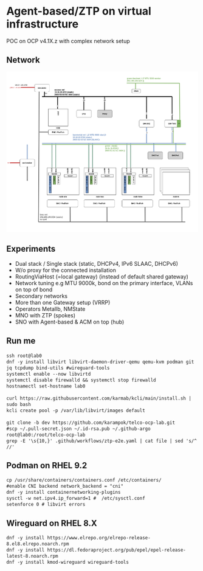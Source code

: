 # Agent-based/ZTP on virtual infrastructure

POC on OCP v4.1X.z with complex network setup

## Network

![net-diagram](net-diagram.png)

## Experiments

- Dual stack / Single stack  (static, DHCPv4, IPv6 SLAAC, DHCPv6)
- W/o proxy for the connected installation
- RoutingViaHost (=local gateway) (instead of default shared gateway)
- Network tuning e.g MTU 9000k, bond on the primary interface, VLANs on top of bond
- Secondary networks
- More than one Gateway setup (VRRP)
- Operators Metallb, NMState
- MNO with ZTP (spokes)
- SNO with Agent-based & ACM on top (hub)

## Run me

```
ssh root@lab0
dnf -y install libvirt libvirt-daemon-driver-qemu qemu-kvm podman git jq tcpdump bind-utils #wireguard-tools
systemctl enable --now libvirtd
systemctl disable firewalld && systemctl stop firewalld
hostnamectl set-hostname lab0

curl https://raw.githubusercontent.com/karmab/kcli/main/install.sh | sudo bash
kcli create pool -p /var/lib/libvirt/images default

git clone -b dev https://github.com/karampok/telco-ocp-lab.git
#scp ~/.pull-secret.json ~/.id-rsa.pub ~/.github-argo root@lab0:/root/telco-ocp-lab
grep -E '\s{10,}' .github/workflows/ztp-e2e.yaml | cat file | sed 's/^          //'
```

## Podman on RHEL 9.2

```
cp /usr/share/containers/containers.conf /etc/containers/
#enable CNI backend network_backend = "cni"
dnf -y install containernetworking-plugins
sysctl -w net.ipv4.ip_forward=1 #  /etc/sysctl.conf
setenforce 0 # libvirt errors

```
## Wireguard on RHEL 8.X

```
dnf -y install https://www.elrepo.org/elrepo-release-8.el8.elrepo.noarch.rpm
dnf -y install https://dl.fedoraproject.org/pub/epel/epel-release-latest-8.noarch.rpm
dnf -y install kmod-wireguard wireguard-tools

```
